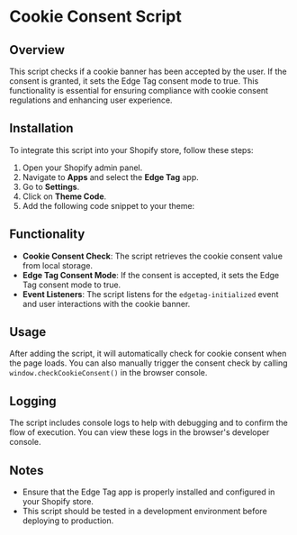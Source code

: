# Cookie Consent Script

## Overview

This script checks if a cookie banner has been accepted by the user. If the consent is granted, it sets the Edge Tag consent mode to true. This functionality is essential for ensuring compliance with cookie consent regulations and enhancing user experience.

## Installation

To integrate this script into your Shopify store, follow these steps:

1. Open your Shopify admin panel.
2. Navigate to **Apps** and select the **Edge Tag** app.
3. Go to **Settings**.
4. Click on **Theme Code**.
5. Add the following code snippet to your theme:


## Functionality

- **Cookie Consent Check**: The script retrieves the cookie consent value from local storage.
- **Edge Tag Consent Mode**: If the consent is accepted, it sets the Edge Tag consent mode to true.
- **Event Listeners**: The script listens for the `edgetag-initialized` event and user interactions with the cookie banner.

## Usage

After adding the script, it will automatically check for cookie consent when the page loads. You can also manually trigger the consent check by calling `window.checkCookieConsent()` in the browser console.

## Logging

The script includes console logs to help with debugging and to confirm the flow of execution. You can view these logs in the browser's developer console.

## Notes

- Ensure that the Edge Tag app is properly installed and configured in your Shopify store.
- This script should be tested in a development environment before deploying to production.
